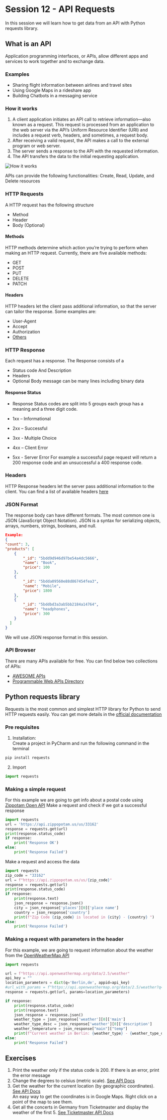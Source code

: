# Session 12 - API Requests
In this session we will learn how to get data from an API with Python requests library.
## What is an API
Application programming interfaces, or APIs, allow different apps and services to work together and to exchange data.
### Examples
- Sharing flight information between airlines and travel sites
- Using Google Maps in a rideshare app
- Building Chatbots in a messaging service

### How it works

1. A client application initiates an API call to retrieve information—also known as a request. This request is processed from an application to the web server via the API’s Uniform Resource Identifier (URI) and includes a request verb, headers, and sometimes, a request body.
2. After receiving a valid request, the API makes a call to the external program or web server.
3. The server sends a response to the API with the requested information.
4. The API transfers the data to the initial requesting application.

![How it works](http://www.steves-internet-guide.com/wp-content/uploads/HTTP-Protocol-Basics.jpg)

APIs can provide the following functionalities: Create, Read, Update, and Delete resources

### HTTP Requests
A HTTP request has the following structure
- Method
- Header
- Body (Optional)
#### Methods
HTTP methods determine which action you’re trying to perform when making an HTTP request.
Currently, there are five available methods:
- GET
- POST
- PUT
- DELETE
- PATCH
#### Headers
HTTP headers let the client pass additional information, so that the server can tailor the response. Some examples are:
- User-Agent
- Accept
- Authorization
- [Others](https://developer.mozilla.org/en-US/docs/Glossary/Request_header)
### HTTP Response
Each request has a response. The Response consists of a

- Status code And Description
- Headers
- Optional Body message can be many lines including binary data
#### Response Status ####
- Response Status codes are split into 5 groups each group has a meaning and a three digit code.

- 1xx – Informational
- 2xx – Successful
- 3xx - Multiple Choice
- 4xx – Client Error
- 5xx - Server Error
For example a successful page request will return a 200 response code and an unsuccessful a 400 response code.
### Headers
HTTP Response headers let the server pass additional information to the client. You can find a list of available headers [here](https://developer.mozilla.org/en-US/docs/Glossary/Response_header)
### JSON Format
The response body can have different formats. The most common one is JSON (JavaScript Object Notation).
JSON is a syntax for serializing objects, arrays, numbers, strings, booleans, and null.
```JSON
Example:
{
"count": 3,
"products": [
    {
        "_id": "5bdd9d946d97be54a4dc5666",
        "name": "Book",
        "price": 100
    },
    {
        "_id": "5bdda09560e88d867454fea3",
        "name": "Mobile",
        "price": 1800
    },
    {
        "_id": "5bddbd3a3ab5bb2184a14764",
        "name": "headphones",
        "price": 300
    }
  ]
}
```
We will use JSON response format in this session.
### API Browser ###
There are many APIs available for free. You can find below two collections of APIs:
- [AWESOME APIs](https://github.com/TonnyL/Awesome_APIs) 
- [Programmable Web APIs Directory](https://www.programmableweb.com/apis/directory?page=1)

## Python requests library
Requests is the most common and simplest HTTP library for Python to send HTTP requests easily. You can get more details in the [official documentation](https://docs.python-requests.org/en/latest/) <br/>
### Pre requisites ###
1. Installation: <br/>
Create a project in PyCharm and run the following command in the terminal 
```python
pip install requests
```
2. Import
```python
import requests
```
### Making a simple request ###
For this example we are going to get info about a postal code using [Zippotam Open API](https://api.zippopotam.us/)
Make a request and check if we got a successful response
```python
import requests
url = 'https://api.zippopotam.us/us/33162'
response = requests.get(url)
print(response.status_code)
if response:
    print('Response OK')
else:
    print('Response Failed')
```
Make a request and access the data
```python
import requests
zip_code = "33162"
url = f"https://api.zippopotam.us/us/{zip_code}"
response = requests.get(url)
print(response.status_code)
if response:
    print(response.text)
    json_response = response.json()
    city = json_response['places'][0]['place name']
    country = json_response['country']
    print(f"Zip Code {zip_code} is located in {city} - {country} ")
else:
    print('Response Failed')
```

### Making a request with parameters in the header ###
For this example, we are going to request information about the weather from the [OpenWeatherMap API](https://openweathermap.org/api)
```python
import requests

url = f"https://api.openweathermap.org/data/2.5/weather"
api_key = ""
location_parameters = dict(q='Berlin,de', appid=api_key)
#url_with_params = f"https://api.openweathermap.org/data/2.5/weather?q=Berlin,de&appid={api_key}"
response = requests.get(url, params=location_parameters)

if response:
    print(response.status_code)
    print(response.text)
    json_response = response.json()
    weather_type = json_response['weather'][0]['main']
    weather_type_desc = json_response['weather'][0]['description']
    weather_temperature = json_response["main"]["temp"]
    print(f"Current weather in Berlin: {weather_type} - {weather_type_desc} - {weather_temperature}º")
else:
    print('Response Failed')
```
## Exercises
1. Print the weather only if the status code is 200. If there is an error, print the error message
2. Change the degrees to celsius (metric scale). [See API Docs]("https://openweathermap.org/current")
3. Get the weather for the current location (by geographic coordinates). [See API Docs]("https://openweathermap.org/current") <br/>
An easy way to get the coordinates is in Google Maps. Right click on a point of the map to see them.
4. Get all the concerts in Germany from Ticketmaster and display the weather of the first 5. [See Ticketmaster API Docs]("https://developer.ticketmaster.com/products-and-docs/apis/discovery-api/v2/")
